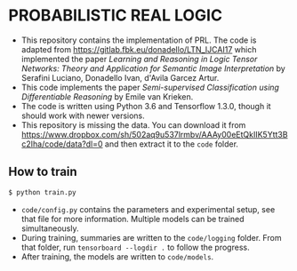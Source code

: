 # PROBABILISTIC REAL LOGIC

- This repository contains the implementation of PRL. The code is adapted from https://gitlab.fbk.eu/donadello/LTN_IJCAI17 which implemented the paper *Learning and Reasoning in Logic Tensor Networks: Theory and Application for Semantic Image Interpretation* by Serafini Luciano, Donadello Ivan, d'Avila Garcez Artur.
- This code implements the paper *Semi-supervised Classification using Differentiable Reasoning* by Emile van Krieken.
- The code is written using Python 3.6 and Tensorflow 1.3.0, though it should work with newer versions.
- This repository is missing the data. You can download it from https://www.dropbox.com/sh/502aq9u537lrmbv/AAAy00eEtQkIIK5Ytt3Bc2Iha/code/data?dl=0 and then extract it to the `code` folder.


## How to train

```sh
$ python train.py
```
- `code/config.py` contains the parameters and experimental setup, see that file for more information. Multiple models can be trained simultaneously. 
- During training, summaries are written to the `code/logging` folder. From that folder, run ```tensorboard --logdir .``` to follow the progress.
- After training, the models are written to `code/models`.


